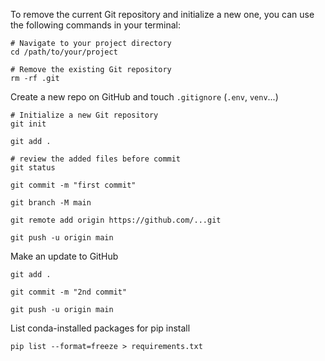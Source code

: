 To remove the current Git repository and initialize a new one, you can use the following commands in your terminal:

```
# Navigate to your project directory
cd /path/to/your/project

# Remove the existing Git repository
rm -rf .git
```

Create a new repo on GitHub and touch `.gitignore` (`.env`, `venv`...)

```
# Initialize a new Git repository
git init

git add .

# review the added files before commit
git status

git commit -m "first commit"

git branch -M main

git remote add origin https://github.com/...git

git push -u origin main
```

Make an update to GitHub

```
git add .

git commit -m "2nd commit"

git push -u origin main
```

List conda-installed packages for pip install

```
pip list --format=freeze > requirements.txt
```
